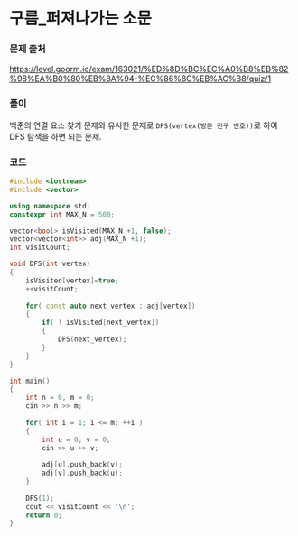 # 구름_퍼져나가는 소문 

### 문제 출처
https://level.goorm.io/exam/163021/%ED%8D%BC%EC%A0%B8%EB%82%98%EA%B0%80%EB%8A%94-%EC%86%8C%EB%AC%B8/quiz/1

### 풀이
백준의 연결 요소 찾기 문제와 유사한 문제로 `DFS(vertex(방문 친구 번호))`로 하여 DFS 탐색을 하면 되는 문제.

### 코드
```cpp
#include <iostream>
#include <vector>

using namespace std;
constexpr int MAX_N = 500;

vector<bool> isVisited(MAX_N +1, false);
vector<vector<int>> adj(MAX_N +1);
int visitCount;

void DFS(int vertex)
{
	isVisited[vertex]=true;
	++visitCount;
	
	for( const auto next_vertex : adj[vertex])
	{
		if( ! isVisited[next_vertex])
		{
			DFS(next_vertex);
		}
	}
}

int main() 
{
	int n = 0, m = 0;
	cin >> n >> m;
	
	for( int i = 1; i <= m; ++i )
	{
		int u = 0, v = 0;
		cin >> u >> v;
		
		adj[u].push_back(v);
		adj[v].push_back(u);
	}
	
	DFS(1);
	cout << visitCount << '\n';
	return 0;
}
```